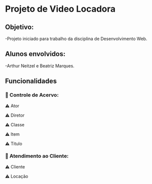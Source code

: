 <h1>Projeto de Video Locadora</h1>

## Objetivo:

<p align="justify">
-Projeto iniciado para trabalho da disciplina de Desenvolvimento Web.
</p> 

## Alunos envolvidos:

<p align="justify">
  -Arthur Neitzel e Beatriz Marques.
</p>  

## Funcionalidades

### :memo: Controle de Acervo:

:warning: Ator  

:warning: Diretor  

:warning: Classe  

:warning: Item

:warning: Titulo

### :memo: Atendimento ao Cliente:

:warning: Cliente

:warning: Locação
